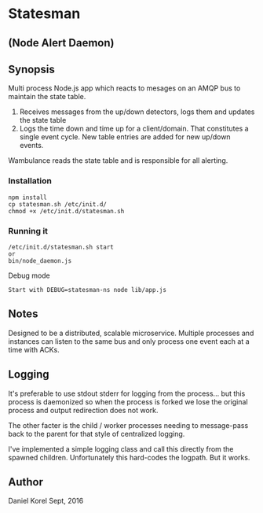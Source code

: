 # Statesman
## (Node Alert Daemon)

## Synopsis
Multi process Node.js app which reacts to mesages on an AMQP bus to maintain the state table. 

1. Receives messages from the up/down detectors, logs them and updates the state table
2. Logs the time down and time up for a client/domain. That constitutes a single event cycle. New table entries are added for new up/down events.

Wambulance reads the state table and is responsible for all alerting.

### Installation
```
npm install
cp statesman.sh /etc/init.d/
chmod +x /etc/init.d/statesman.sh
```

### Running it
```
/etc/init.d/statesman.sh start
or
bin/node_daemon.js
```
Debug mode
```
Start with DEBUG=statesman-ns node lib/app.js
```

## Notes
Designed to be a distributed, scalable microservice.
Multiple processes and instances can listen to the same bus and only process one event each at a time with ACKs.

## Logging
It's preferable to use stdout stderr for logging from the process... but this process is daemonized so when the process is forked we lose the original process and output redirection does not work.

The other facter is the child / worker processes needing to message-pass back to the parent for that style of centralized logging.

I've implemented a simple logging class and call this directly from the spawned children. Unfortunately this hard-codes the logpath. But it works.

## Author
Daniel Korel
Sept, 2016
